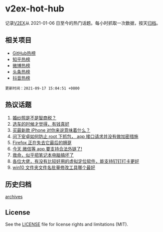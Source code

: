 # v2ex-hot-hub

 记录[V2EX](https://www.v2ex.com/)从 2021-01-06 日至今的热门话题。每小时抓取一次数据，按天[归档](archives)。
 
 ## 相关项目

- [GitHub热榜](https://github.com/snaildev/github-hot-hub)
- [知乎热榜](https://github.com/snaildev/zhihu-hot-hub)
- [微博热榜](https://github.com/snaildev/weibo-hot-hub)
- [头条热榜](https://github.com/snaildev/toutiao-hot-hub)
- [抖音热榜](https://github.com/snaildev/douyin-hot-hub)


 `更新时间：2021-09-17 15:04:51 +0800`

## 热议话题

1. [婚纱照是不是智商税？](https://www.v2ex.com/t/802367)
1. [选车的时候才觉得，有钱真好](https://www.v2ex.com/t/802307)
1. [买最新款 iPhone 对你来说意味着什么？](https://www.v2ex.com/t/802318)
1. [问下安卓如何防止 root 下抓包， app 接口请求并没有做加密措施](https://www.v2ex.com/t/802359)
1. [Firefox 正在失去它最后的拥趸](https://www.v2ex.com/t/802450)
1. [今天,微信等 app 要支持合法外链了!](https://www.v2ex.com/t/802447)
1. [救命，似乎把笔记本电脑搞坏了](https://www.v2ex.com/t/802412)
1. [各位大佬，有没有比较好用的虚拟定位软件，能支持钉钉打卡更好](https://www.v2ex.com/t/802371)
1. [win10 文件夹文件名批量修改工具哪个最好](https://www.v2ex.com/t/802437)

## 历史归档

[archives](archives)

## License

See the [LICENSE](LICENSE) file for license rights and limitations (MIT).
